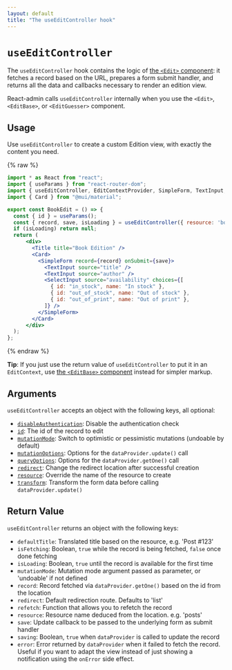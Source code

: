 ```yaml
---
layout: default
title: "The useEditController hook"
---
```


# `useEditController`

The `useEditController` hook contains the logic of [the `<Edit>` component](./Edit.md): it fetches a record based on the URL, prepares a form submit handler, and returns all the data and callbacks necessary to render an edition view. 

React-admin calls `useEditController` internally when you use the `<Edit>`, `<EditBase>`, or `<EditGuesser>` component.

## Usage

Use `useEditController` to create a custom Edition view, with exactly the content you need. 

{% raw %}
```jsx
import * as React from "react";
import { useParams } from "react-router-dom";
import { useEditController, EditContextProvider, SimpleForm, TextInput, SelectInput } from "react-admin";
import { Card } from "@mui/material";

export const BookEdit = () => {
  const { id } = useParams();
  const { record, save, isLoading } = useEditController({ resource: 'books', id });
  if (isLoading) return null;
  return (
      <div>
        <Title title="Book Edition" />
        <Card>
          <SimpleForm record={record} onSubmit={save}>
            <TextInput source="title" />
            <TextInput source="author" />
            <SelectInput source="availability" choices={[
              { id: "in_stock", name: "In stock" },
              { id: "out_of_stock", name: "Out of stock" },
              { id: "out_of_print", name: "Out of print" },
            ]} />
          </SimpleForm>
        </Card>
      </div>
  );
};
```
{% endraw %}

**Tip**: If you just use the return value of `useEditController` to put it in an `EditContext`, use [the `<EditBase>` component](./EditBase.md) instead for simpler markup.

## Arguments

`useEditController` accepts an object with the following keys, all optional:

* [`disableAuthentication`](./Edit.md#disableauthentication): Disable the authentication check
* [`id`](./Edit.md#id): The id of the record to edit
* [`mutationMode`](./Edit.md#mutationmode): Switch to optimistic or pessimistic mutations (undoable by default)
* [`mutationOptions`](./Edit.md#mutationoptions): Options for the `dataProvider.update()` call
* [`queryOptions`](./Edit.md#queryoptions): Options for the `dataProvider.getOne()` call
* [`redirect`](./Edit.md#redirect): Change the redirect location after successful creation
* [`resource`](./Edit.md#resource): Override the name of the resource to create
* [`transform`](./Edit.md#transform): Transform the form data before calling `dataProvider.update()`

## Return Value

`useEditController` returns an object with the following keys:

* `defaultTitle`: Translated title based on the resource, e.g. 'Post #123'
* `isFetching`: Boolean, `true` while the record is being fetched, `false` once done fetching
* `isLoading`: Boolean, `true` until the record is available for the first time
* `mutationMode`: Mutation mode argument passed as parameter, or 'undoable' if not defined
* `record`: Record fetched via `dataProvider.getOne()` based on the id from the location
* `redirect`: Default redirection route. Defaults to 'list'
* `refetch`: Function that allows you to refetch the record 
* `resource`: Resource name deduced from the location. e.g. 'posts'
* `save`: Update callback to be passed to the underlying form as submit handler
* `saving`: Boolean, `true` when `dataProvider` is called to update the record
* `error`: Error returned by `dataProvider` when it failed to fetch the record. Useful if you want to adapt the view instead of just showing a notification using the `onError` side effect.
